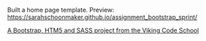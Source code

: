 

Built a home page template. 
Preview: https://sarahschoonmaker.github.io/assignment_bootstrap_sprint/

[A Bootstrap, HTM5 and SASS project from the Viking Code School](http://www.vikingcodeschool.com)

